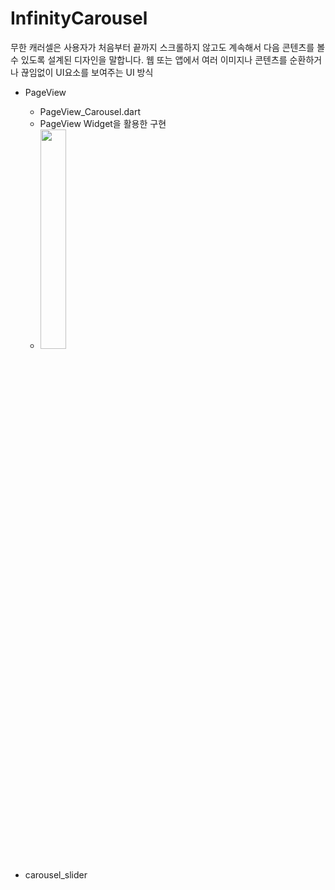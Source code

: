 # InfinityCarousel

무한 캐러셀은 사용자가 처음부터 끝까지 스크롤하지 않고도 계속해서 다음 콘텐츠를 볼 수 있도록 설계된 디자인을 말합니다. 웹 또는 앱에서 여러 이미지나 콘텐츠를 순환하거나 끊임없이 UI요소를 보여주는 UI 방식

- PageView

  - PageView_Carousel.dart
  - PageView Widget을 활용한 구현
  - <Image width="30%" src="https://github.com/Jisup/flutter_sample/assets/49368118/e2fb8fb9-07f5-4929-b1ff-794e4dac121a">

- carousel_slider
